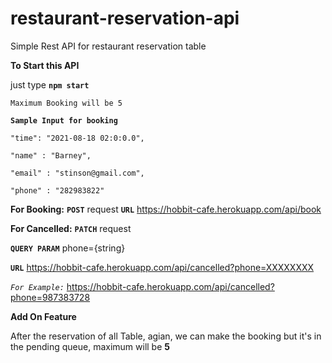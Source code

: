 # restaurant-reservation-api
Simple Rest API for restaurant reservation table


**To Start this API**

just type   **`npm start`**


`Maximum Booking will be 5 `

**`Sample Input for booking`**


    "time": "2021-08-18 02:0:0.0",
    
    "name" : "Barney",
    
    "email" : "stinson@gmail.com",
    
    "phone" : "282983822"


**For Booking:**
  **`POST`** request
  **`URL`**  https://hobbit-cafe.herokuapp.com/api/book

**For Cancelled:**
  **`PATCH`** request
  
  **`QUERY PARAM`** phone={string}
  
  **`URL`**  https://hobbit-cafe.herokuapp.com/api/cancelled?phone=XXXXXXXX
  
  _`For Example:`_ 
     https://hobbit-cafe.herokuapp.com/api/cancelled?phone=987383728
     
     


**Add On Feature**

   After the reservation of all Table, agian, we can make the booking but it's in the pending queue, maximum will be **5**
